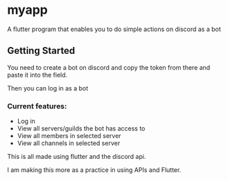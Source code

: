 # myapp

A flutter program that enables you to do simple actions on discord as a bot

## Getting Started

You need to create a bot on discord and copy the token from there and paste it into the field.

Then you can log in as a bot

### Current features:

- Log in
- View all servers/guilds the bot has access to
- View all members in selected server
- View all channels in selected server

This is all made using flutter and the discord api.

I am making this more as a practice in using APIs and Flutter.
